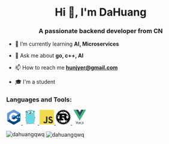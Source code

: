 <h1 align="center">Hi 👋, I'm DaHuang</h1>
<h3 align="center">A passionate backend developer from CN</h3>

- 🌱 I’m currently learning **AI, Microservices**

- 💬 Ask me about **go, c++, AI**

- 📫 How to reach me **hunjyer@gmail.com**

- 🎓 I'm a student

<h3 align="left">Languages and Tools:</h3>
<p align="left"> <a href="https://www.w3schools.com/cpp/" target="_blank" rel="noreferrer"> <img src="https://raw.githubusercontent.com/devicons/devicon/master/icons/cplusplus/cplusplus-original.svg" alt="cplusplus" width="40" height="40"/> </a> <a href="https://golang.org" target="_blank" rel="noreferrer"> <img src="https://raw.githubusercontent.com/devicons/devicon/master/icons/go/go-original.svg" alt="go" width="40" height="40"/> </a> <a href="https://developer.mozilla.org/en-US/docs/Web/JavaScript" target="_blank" rel="noreferrer"> <img src="https://raw.githubusercontent.com/devicons/devicon/master/icons/javascript/javascript-original.svg" alt="javascript" width="40" height="40"/> </a> <a href="https://www.rust-lang.org" target="_blank" rel="noreferrer"> <img src="https://raw.githubusercontent.com/devicons/devicon/master/icons/rust/rust-plain.svg" alt="rust" width="40" height="40"/> </a> <a href="https://vuejs.org/" target="_blank" rel="noreferrer"> <img src="https://raw.githubusercontent.com/devicons/devicon/master/icons/vuejs/vuejs-original-wordmark.svg" alt="vuejs" width="40" height="40"/> </a> </p>

<p><img align="left" src="https://github-readme-stats.vercel.app/api/top-langs?username=dahuangqwq&show_icons=true&locale=en&layout=compact" alt="dahuangqwq" /></p>

<p>&nbsp;<img align="center" src="https://github-readme-stats.vercel.app/api?username=dahuangqwq&show_icons=true&locale=en" alt="dahuangqwq" /></p>

